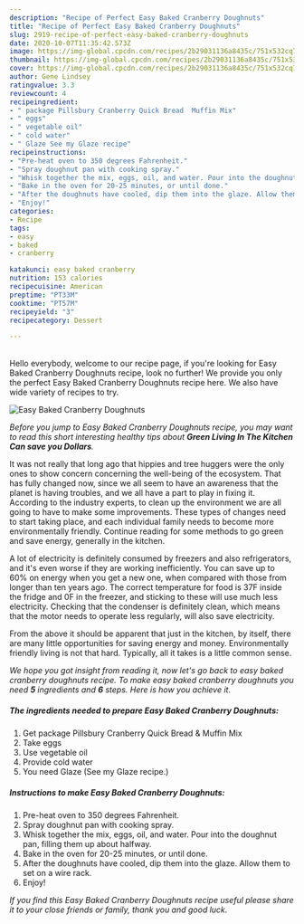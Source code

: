```yaml
---
description: "Recipe of Perfect Easy Baked Cranberry Doughnuts"
title: "Recipe of Perfect Easy Baked Cranberry Doughnuts"
slug: 2919-recipe-of-perfect-easy-baked-cranberry-doughnuts
date: 2020-10-07T11:35:42.573Z
image: https://img-global.cpcdn.com/recipes/2b29031136a8435c/751x532cq70/easy-baked-cranberry-doughnuts-recipe-main-photo.jpg
thumbnail: https://img-global.cpcdn.com/recipes/2b29031136a8435c/751x532cq70/easy-baked-cranberry-doughnuts-recipe-main-photo.jpg
cover: https://img-global.cpcdn.com/recipes/2b29031136a8435c/751x532cq70/easy-baked-cranberry-doughnuts-recipe-main-photo.jpg
author: Gene Lindsey
ratingvalue: 3.3
reviewcount: 4
recipeingredient:
- " package Pillsbury Cranberry Quick Bread  Muffin Mix"
- " eggs"
- " vegetable oil"
- " cold water"
- " Glaze See my Glaze recipe"
recipeinstructions:
- "Pre-heat oven to 350 degrees Fahrenheit."
- "Spray doughnut pan with cooking spray."
- "Whisk together the mix, eggs, oil, and water. Pour into the doughnut pan, filling them up about halfway."
- "Bake in the oven for 20-25 minutes, or until done."
- "After the doughnuts have cooled, dip them into the glaze. Allow them to set on a wire rack."
- "Enjoy!"
categories:
- Recipe
tags:
- easy
- baked
- cranberry

katakunci: easy baked cranberry 
nutrition: 153 calories
recipecuisine: American
preptime: "PT33M"
cooktime: "PT57M"
recipeyield: "3"
recipecategory: Dessert

---
```

<br>
Hello everybody, welcome to our recipe page, if you're looking for Easy Baked Cranberry Doughnuts recipe, look no further! We provide you only the perfect Easy Baked Cranberry Doughnuts recipe here. We also have wide variety of recipes to try.
<br>


![Easy Baked Cranberry Doughnuts](https://img-global.cpcdn.com/recipes/2b29031136a8435c/751x532cq70/easy-baked-cranberry-doughnuts-recipe-main-photo.jpg)

<i>Before you jump to Easy Baked Cranberry Doughnuts recipe, you may want to read this short interesting healthy tips about 
<strong>Green Living In The Kitchen Can save you Dollars</strong>.</i>
</br>

It was not really that long ago that hippies and tree huggers were the only ones to show concern concerning the well-being of the ecosystem. That has fully changed now, since we all seem to have an awareness that the planet is having troubles, and we all have a part to play in fixing it. According to the industry experts, to clean up the environment we are all going to have to make some improvements. These types of changes need to start taking place, and each individual family needs to become more environmentally friendly. Continue reading for some methods to go green and save energy, generally in the kitchen.

A lot of electricity is definitely consumed by freezers and also refrigerators, and it's even worse if they are working inefficiently. You can save up to 60% on energy when you get a new one, when compared with those from longer than ten years ago. The correct temperature for food is 37F inside the fridge and 0F in the freezer, and sticking to these will use much less electricity. Checking that the condenser is definitely clean, which means that the motor needs to operate less regularly, will also save electricity.

From the above it should be apparent that just in the kitchen, by itself, there are many little opportunities for saving energy and money. Environmentally friendly living is not that hard. Typically, all it takes is a little common sense.


<i>We hope you got insight from reading it, now let's go back to easy baked cranberry doughnuts recipe. To make easy baked cranberry doughnuts you need <strong>5</strong> ingredients and <strong>6</strong> steps. Here is how you achieve it.
</i>

##### The ingredients needed to prepare Easy Baked Cranberry Doughnuts:

1. Get  package Pillsbury Cranberry Quick Bread &amp; Muffin Mix
1. Take  eggs
1. Use  vegetable oil
1. Provide  cold water
1. You need  Glaze (See my Glaze recipe.)


##### Instructions to make Easy Baked Cranberry Doughnuts:

1. Pre-heat oven to 350 degrees Fahrenheit.
1. Spray doughnut pan with cooking spray.
1. Whisk together the mix, eggs, oil, and water. Pour into the doughnut pan, filling them up about halfway.
1. Bake in the oven for 20-25 minutes, or until done.
1. After the doughnuts have cooled, dip them into the glaze. Allow them to set on a wire rack.
1. Enjoy!


<i>If you find this Easy Baked Cranberry Doughnuts recipe useful please share it to your close friends or family, thank you and good luck.</i>
